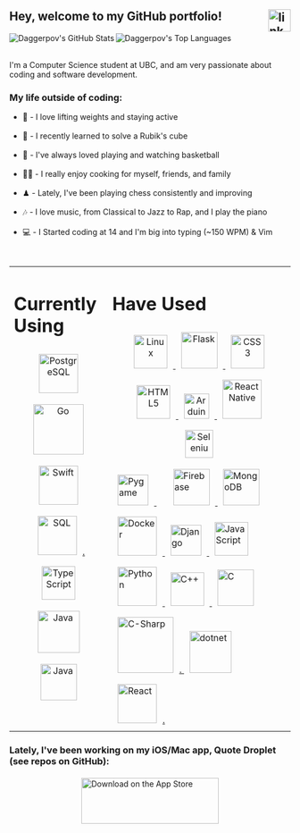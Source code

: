 <!-- target="_blank" doesn't appear to work in this markdown language, and neither do rel="external" or onclick="window.open(this.href,'_blank');return false;"!-->

<h2>Hey, welcome to my GitHub portfolio!
    <a href="https://www.linkedin.com/in/danielagapov" target="_blank">
      <img align="right" src=https://img.shields.io/badge/linkedin-%231E77B5.svg?&style=for-the-badge&logo=linkedin&logoColor=white alt=linkedin style="margin-bottom: 5px;" height="40"/>   </a>
<!--     <a href="https://www.instagram.com/ldh_codeclub/" target="_blank">
      <img align="right" src=https://img.shields.io/badge/LDH_CodeClub-E4405F?style=for-the-badge&logo=instagram&logoColor=white alt=linkedin style="margin-bottom: 5px;" height="40"/> -->
    </a>
</h2>

<!-- <div style="display: flex; justify-content: space-between; padding: 20px;">

<div style="display: flex; flex-direction: column; align-items: flex-end;"> -->

<div align="center">

<img align="left" alt="Daggerpov's GitHub Stats" src="https://github-readme-stats-daggerpovs-projects.vercel.app/api?username=Daggerpov&show_icons=true&hide_rank=true&number_format=long&include_all_commits=true&hide=contribs&theme=tokyonight&layout=compact"/>
<img align="left" alt="Daggerpov's Top Languages" src="https://github-readme-stats-daggerpovs-projects.vercel.app/api/top-langs?username=Daggerpov&card_width=200px&show_icons=true&langs_count=10&hide_progress=true&hide=Objective-C,HTML,css&theme=tokyonight&layout=compact" /> 

</div>

<br clear="all"/>


<div>

</br>

<p>I'm a Computer Science student at UBC, and am very passionate about coding and software development. <br></p>
<h3>My life outside of coding: </h3>

<ul>  
  <li>🏃 - I love lifting weights and staying active</li></br>
  <li>🧩 - I recently learned to solve a Rubik's cube</li></br>
  <li>🏀 - I've always loved playing and watching basketball</li></br>
  <li>👨‍🍳 - I really enjoy cooking for myself, friends, and family</li></br>
  <li>♟  - Lately, I've been playing chess consistently and improving</li></br>
  <li>🎶 - I love music, from Classical to Jazz to Rap, and I play the piano</li></br>
  <li>💻 - I Started coding at 14 and I'm big into typing (~150 WPM) & Vim</li>
</h4>

</div>

<!-- </div> -->

</br>
<table><tr>
  <td bg="D4AF37" valign="top" width="35%">
    
  # Currently Using  
  <div align="center">  
    <a href="https://www.postgresql.org/" target="_blank">
      <img style="margin: 10px" src="https://encrypted-tbn0.gstatic.com/images?q=tbn:ANd9GcSsC9Zl9jYsLYXA9lhxDCiJD0Y_PQakXzpzMA&s" alt="PostgreSQL" height="70" />  </a>
    <a href="https://go.dev/" target="_blank">
      <img style="margin: 10px" src="https://www.pragimtech.com/wp-content/uploads/2020/08/golang.png" alt="Go" height="90" />  </a>
    <a href="https://developer.apple.com/swift/" target="_blank">
      <img style="margin: 10px" src="https://encrypted-tbn0.gstatic.com/images?q=tbn:ANd9GcTX2PnJBG_ax78RPAzZrkIs2rVpTiVhaGO8pw&usqp=CAU" alt="Swift" height="70" />  </a>
    <a href="https://en.wikipedia.org/wiki/Microsoft_SQL_Server" target="_blank">
      <img style="margin: 10px" src="https://pngimg.com/uploads/mysql/mysql_PNG23.png" alt="SQL" height="70" />.  </a>
    <a href="https://www.typescriptlang.org/" target="_blank">
       <img style="margin: 10px" src="https://profilinator.rishav.dev/skills-assets/typescript-original.svg" alt="TypeScript" height="60" />  </a>
    <a href="https://www.java.com/en/" target="_blank">
      <img style="margin: 10px" src="https://cdn.freebiesupply.com/logos/large/2x/java-4-logo-png-transparent.png" alt="Java" height="75" />  </a>
    <a href="https://spring.io/projects/spring-boot" target="_blank">
      <img style="margin: 10px" src="https://media2.dev.to/dynamic/image/width=1000,height=420,fit=cover,gravity=auto,format=auto/https%3A%2F%2Fdev-to-uploads.s3.amazonaws.com%2Fuploads%2Farticles%2F0byivlv33yryv67sz4g5.png" alt="Java" height="65" />  </a>
    
  </div>

  </td><td valign="top" width="65%">

  # Have Used  
  <div align="center">  
    <a href="https://en.wikipedia.org/wiki/Linux" target="_blank">
      <img style="margin: 10px" src="https://profilinator.rishav.dev/skills-assets/linux-original.svg" alt="Linux" height="60" />  </a>
    <a href="https://flask.palletsprojects.com/en/2.0.x/" target="_blank">
      <img style="margin: 10px" src="https://www.kindpng.com/picc/m/188-1882416_flask-python-logo-hd-png-download.png" alt="Flask" height="65" />  </a> 
    <a href="https://en.wikipedia.org/wiki/CSS" target="_blank">
      <img style="margin: 10px" src="https://profilinator.rishav.dev/skills-assets/css3-original-wordmark.svg" alt="CSS3" height="60" />  </a>
    <a href="https://en.wikipedia.org/wiki/HTML5" target="_blank">
      <img style="margin: 10px" src="https://profilinator.rishav.dev/skills-assets/html5-original-wordmark.svg" alt="HTML5" height="60" />  </a>
    <a href="https://www.arduino.cc/" target="_blank">
      <img style="margin: 10px" src="https://profilinator.rishav.dev/skills-assets/arduino.png" alt="Arduino" height="45" />  </a>
    <a href="https://reactnative.dev/" target="_blank">
      <img style="margin: 10px" src="https://raw.githubusercontent.com/kristerkari/react-native-svg-transformer/HEAD/images/react-native-logo.png" alt="React Native" height="70" />  </a>
    <a href="https://www.selenium.dev/" target="_blank">
      <img style="margin: 10px" src="https://www.devopsschool.com/blog/wp-content/uploads/2022/03/banner-selenium.png" alt="Selenium" height="50" />  </a>
  </div>
    <a href="https://github.com/pygame/pygame" target="_blank">
      <img style="margin: 10px" src="https://upload.wikimedia.org/wikipedia/commons/thumb/b/be/Pygame_logo.svg/512px-Pygame_logo.svg.png" alt="Pygame" height="55" />  </a>
    <a href="https://graphql.org/" target="_blank"
      <img style="margin: 10px" src="https://miro.medium.com/max/901/1*GkrYGz_r9W6AVgEloQpJFQ.png" alt="GraphQL" height="70" />  </a>
    <a href="https://firebase.google.com/" target="_blank">
      <img style="margin: 10px" src="https://firebase.google.com/downloads/brand-guidelines/PNG/logo-logomark.png" alt="Firebase" height="65" />  </a>
    <a href="https://www.mongodb.com/" target="_blank">
      <img style="margin: 10px" src="https://upload.wikimedia.org/wikipedia/commons/thumb/9/93/MongoDB_Logo.svg/2560px-MongoDB_Logo.svg.png" alt="MongoDB" height="65" />  </a>
    <a href="https://www.docker.com/?utm_source=google&utm_medium=cpc&utm_campaign=dockerhomepage&utm_content=namer&utm_term=dockerhomepage&utm_budget=growth&gclid=Cj0KCQjw4eaJBhDMARIsANhrQADDCjR1Vha919pu7dDck1bMv_7L4N1a2LPmlQ3yM3P8kW3Zxwp0SN8aAvH-EALw_wcB" target="_blank">
      <img style="margin: 10px" src="https://profilinator.rishav.dev/skills-assets/docker-original-wordmark.svg" alt="Docker" height="70" />  </a>
    <a href="https://www.djangoproject.com/" target="_blank">
      <img style="margin: 10px" src="https://www.djangoproject.com/m/img/logos/django-logo-positive.png" alt="Django" height="55" />  </a>
    <a href="https://en.wikipedia.org/wiki/JavaScript" target="_blank">
      <img style="margin: 10px" src="https://profilinator.rishav.dev/skills-assets/javascript-original.svg" alt="JavaScript" height="60" />  </a>
    <a href="https://www.python.org/" target="_blank">
      <img style="margin: 10px" src="https://profilinator.rishav.dev/skills-assets/python-original.svg" alt="Python" height="70" />  </a>
    <a href="https://en.wikipedia.org/wiki/C%2B%2B" target="_blank">
      <img style="margin: 10px" src="https://profilinator.rishav.dev/skills-assets/cplusplus-original.svg" alt="C++" height="60" />  </a>
    <a href="https://en.wikipedia.org/wiki/C_(programming_language)" target="_blank">
      <img style="margin: 10px" src="https://upload.wikimedia.org/wikipedia/commons/1/19/C_Logo.png" alt="C" height="65" />  </a>
    <a href="https://en.wikipedia.org/wiki/C_Sharp_(programming_language)" target="_blank">
      <img style="margin: 10px" src="https://upload.wikimedia.org/wikipedia/commons/4/4f/Csharp_Logo.png" alt="C-Sharp" height="100" />.  </a>
    <a href="https://dotnet.microsoft.com/en-us/" target="_blank">
      <img style="margin: 10px" src="https://www.pulumi.com/logos/tech/dotnet.png" alt="dotnet" height="75" />  </a>
    <a href="https://reactjs.org/" target="_blank">
      <img style="margin: 10px" src="https://profilinator.rishav.dev/skills-assets/react-original-wordmark.svg" alt="React" height="70" />.  </a>

  </td>

  <!--
  <td valign="top" width="26%">

  
  # Learning Interest  
  <div align="center">
    <a href="https://www.tensorflow.org/" target="_blank">
      <img style="margin: 10px" src="https://profilinator.rishav.dev/skills-assets/tensorflow-icon.svg" alt="TensorFlow" height="65" />  </a>
    <a href="https://www.rust-lang.org/" target="_blank">
      <img style="margin: 10px" src="https://www.vectorlogo.zone/logos/rust-lang/rust-lang-ar21.png" alt="Rust" height="70" />  </a>
    <a href="https://tauri.app/" target="_blank">
      <img style="margin: 10px" src="https://user-images.githubusercontent.com/53918934/175796535-e2cf14c9-fe1b-49ed-950c-2aeddf1817a6.png" alt="Tauri" height="65" />  </a>

      
  </div>
  -->

</td></tr></table>   


<h3>Lately, I've been working on my iOS/Mac app, Quote Droplet (see repos on GitHub):</h3>

<div style="display: flex; justify-content: center; align-items: center; width: 100%; margin-top: 20px;">
    <a href="https://apps.apple.com/us/app/quote-droplet-daily-quotes/id6455084603?itscg=30200&itsct=apps_box_badge&mttnsubad=6455084603" style="display: inline-block;">
        <img src="https://toolbox.marketingtools.apple.com/api/v2/badges/download-on-the-app-store/black/en-us?releaseDate=1691884800" alt="Download on the App Store" style="width: 246px; height: 82px; vertical-align: middle; object-fit: contain;" />
    </a>
</div>


<!-- <a href="https://apps.apple.com/us/app/quote-droplet/id6455084603?itscg=30200&amp;itsct=apps_box_appicon" style="width: 170px; height: 170px; border-radius: 22%; overflow: hidden; display: inline-block; vertical-align: middle;"><img src="https://is1-ssl.mzstatic.com/image/thumb/Purple116/v4/0a/e3/89/0ae38949-3c0a-0351-879f-bf19a077c912/AppIcon-1x_U007epad-0-85-220-0.jpeg/540x540bb.jpg" alt="Quote Droplet" style="width: 170px; height: 170px; border-radius: 22%; overflow: hidden; display: inline-block; vertical-align: middle;"></a> -->

<!--<div style="display: flex; justify-content: center; align-items: center; width: 100%; margin-top: 20px;">
  <a href="https://apps.apple.com/us/app/quote-droplet/id6455084603?itsct=apps_box_badge&amp;itscg=30200" style="display: inline-block;">
    <img src="https://tools.applemediaservices.com/api/badges/download-on-the-app-store/black/en-us?size=250x83&amp;releaseDate=1691884800" alt="Download on the App Store" style="border-radius: 13px; width: 250px; height: 83px; display: block;">
  </a>
</div>-->


    


